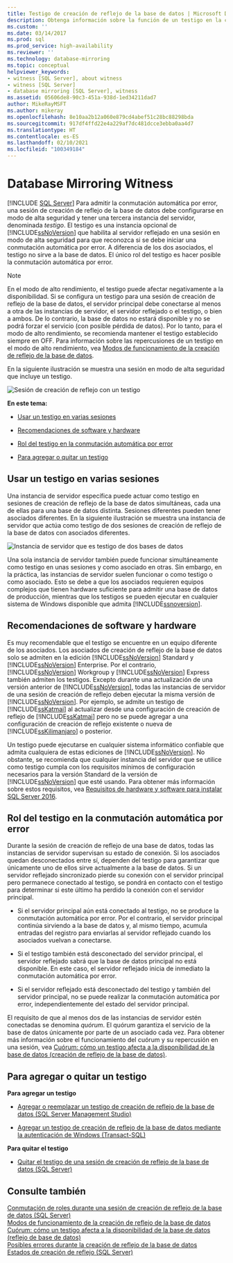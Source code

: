 ```yaml
---
title: Testigo de creación de reflejo de la base de datos | Microsoft Docs
description: Obtenga información sobre la función de un testigo en la conmutación automática por error en la creación de reflejo de la base de datos de SQL Server. A diferencia de los asociados, el testigo no proporciona la base de datos.
ms.custom: ''
ms.date: 03/14/2017
ms.prod: sql
ms.prod_service: high-availability
ms.reviewer: ''
ms.technology: database-mirroring
ms.topic: conceptual
helpviewer_keywords:
- witness [SQL Server], about witness
- witness [SQL Server]
- database mirroring [SQL Server], witness
ms.assetid: 05606de8-90c3-451a-938d-1ed34211dad7
author: MikeRayMSFT
ms.author: mikeray
ms.openlocfilehash: 8e10aa2b12a060e879cd4abef51c28bc88298bda
ms.sourcegitcommit: 917df4ffd22e4a229af7dc481dcce3ebba0aa4d7
ms.translationtype: HT
ms.contentlocale: es-ES
ms.lasthandoff: 02/10/2021
ms.locfileid: "100349184"
---
```

# <a name="database-mirroring-witness"></a>Database Mirroring Witness
 [!INCLUDE [SQL Server](../../includes/applies-to-version/sqlserver.md)]
  Para admitir la conmutación automática por error, una sesión de creación de reflejo de la base de datos debe configurarse en modo de alta seguridad y tener una tercera instancia del servidor, denominada *testigo*. El testigo es una instancia opcional de [!INCLUDE[ssNoVersion](../../includes/ssnoversion-md.md)] que habilita al servidor reflejado en una sesión en modo de alta seguridad para que reconozca si se debe iniciar una conmutación automática por error. A diferencia de los dos asociados, el testigo no sirve a la base de datos. El único rol del testigo es hacer posible la conmutación automática por error.  
  
> [!NOTE]  
>  En el modo de alto rendimiento, el testigo puede afectar negativamente a la disponibilidad. Si se configura un testigo para una sesión de creación de reflejo de la base de datos, el servidor principal debe conectarse al menos a otra de las instancias de servidor, el servidor reflejado o el testigo, o bien a ambos. De lo contrario, la base de datos no estará disponible y no se podrá forzar el servicio (con posible pérdida de datos). Por lo tanto, para el modo de alto rendimiento, se recomienda mantener el testigo establecido siempre en OFF. Para información sobre las repercusiones de un testigo en el modo de alto rendimiento, vea [Modos de funcionamiento de la creación de reflejo de la base de datos](../../database-engine/database-mirroring/database-mirroring-operating-modes.md).  
  
 En la siguiente ilustración se muestra una sesión en modo de alta seguridad que incluye un testigo.  
  
 ![Sesión de creación de reflejo con un testigo](../../database-engine/database-mirroring/media/dbm-3-way-session-intro.gif "Sesión de creación de reflejo con un testigo")  
  
 **En este tema:**  
  
-   [Usar un testigo en varias sesiones](#InMultipleSessions)  
  
-   [Recomendaciones de software y hardware](#SwHwRecommendations)  
  
-   [Rol del testigo en la conmutación automática por error](#InAutoFo)  
  
-   [Para agregar o quitar un testigo](#AddRemoveWitness)  
  
##  <a name="using-a-witness-in-multiple-sessions"></a><a name="InMultipleSessions"></a> Usar un testigo en varias sesiones  
 Una instancia de servidor específica puede actuar como testigo en sesiones de creación de reflejo de la base de datos simultáneas, cada una de ellas para una base de datos distinta. Sesiones diferentes pueden tener asociados diferentes. En la siguiente ilustración se muestra una instancia de servidor que actúa como testigo de dos sesiones de creación de reflejo de la base de datos con asociados diferentes.  
  
 ![Instancia de servidor que es testigo de dos bases de datos](../../database-engine/database-mirroring/media/dbm-witness-in-2-sessions.gif "Instancia de servidor que es testigo de dos bases de datos")  
  
 Una sola instancia de servidor también puede funcionar simultáneamente como testigo en unas sesiones y como asociado en otras. Sin embargo, en la práctica, las instancias de servidor suelen funcionar o como testigo o como asociado. Esto se debe a que los asociados requieren equipos complejos que tienen hardware suficiente para admitir una base de datos de producción, mientras que los testigos se pueden ejecutar en cualquier sistema de Windows disponible que admita [!INCLUDE[ssnoversion](../../includes/ssnoversion-md.md)].  
  
##  <a name="software-and-hardware-recommendations"></a><a name="SwHwRecommendations"></a> Recomendaciones de software y hardware  
 Es muy recomendable que el testigo se encuentre en un equipo diferente de los asociados. Los asociados de creación de reflejo de la base de datos solo se admiten en la edición [!INCLUDE[ssNoVersion](../../includes/ssnoversion-md.md)] Standard y [!INCLUDE[ssNoVersion](../../includes/ssnoversion-md.md)] Enterprise. Por el contrario, [!INCLUDE[ssNoVersion](../../includes/ssnoversion-md.md)] Workgroup y [!INCLUDE[ssNoVersion](../../includes/ssnoversion-md.md)] Express también admiten los testigos. Excepto durante una actualización de una versión anterior de [!INCLUDE[ssNoVersion](../../includes/ssnoversion-md.md)], todas las instancias de servidor de una sesión de creación de reflejo deben ejecutar la misma versión de [!INCLUDE[ssNoVersion](../../includes/ssnoversion-md.md)]. Por ejemplo, se admite un testigo de [!INCLUDE[ssKatmai](../../includes/sskatmai-md.md)] al actualizar desde una configuración de creación de reflejo de [!INCLUDE[ssKatmai](../../includes/sskatmai-md.md)] pero no se puede agregar a una configuración de creación de reflejo existente o nueva de [!INCLUDE[ssKilimanjaro](../../includes/sskilimanjaro-md.md)] o posterior.  
  
 Un testigo puede ejecutarse en cualquier sistema informático confiable que admita cualquiera de estas ediciones de [!INCLUDE[ssNoVersion](../../includes/ssnoversion-md.md)]. No obstante, se recomienda que cualquier instancia del servidor que se utilice como testigo cumpla con los requisitos mínimos de configuración necesarios para la versión Standard de la versión de [!INCLUDE[ssNoVersion](../../includes/ssnoversion-md.md)] que esté usando. Para obtener más información sobre estos requisitos, vea [Requisitos de hardware y software para instalar SQL Server 2016](../../sql-server/install/hardware-and-software-requirements-for-installing-sql-server.md).  
  
##  <a name="role-of-the-witness-in-automatic-failover"></a><a name="InAutoFo"></a> Rol del testigo en la conmutación automática por error  
 Durante la sesión de creación de reflejo de una base de datos, todas las instancias de servidor supervisan su estado de conexión. Si los asociados quedan desconectados entre sí, dependen del testigo para garantizar que únicamente uno de ellos sirve actualmente a la base de datos. Si un servidor reflejado sincronizado pierde su conexión con el servidor principal pero permanece conectado al testigo, se pondrá en contacto con el testigo para determinar si este último ha perdido la conexión con el servidor principal.  
  
-   Si el servidor principal aún está conectado al testigo, no se produce la conmutación automática por error. Por el contrario, el servidor principal continúa sirviendo a la base de datos y, al mismo tiempo, acumula entradas del registro para enviarlas al servidor reflejado cuando los asociados vuelvan a conectarse.  
  
-   Si el testigo también está desconectado del servidor principal, el servidor reflejado sabrá que la base de datos principal no está disponible. En este caso, el servidor reflejado inicia de inmediato la conmutación automática por error.  
  
-   Si el servidor reflejado está desconectado del testigo y también del servidor principal, no se puede realizar la conmutación automática por error, independientemente del estado del servidor principal.  
  
 El requisito de que al menos dos de las instancias de servidor estén conectadas se denomina *quórum*. El quórum garantiza el servicio de la base de datos únicamente por parte de un asociado cada vez. Para obtener más información sobre el funcionamiento del cuórum y su repercusión en una sesión, vea [Cuórum: cómo un testigo afecta a la disponibilidad de la base de datos &#40;creación de reflejo de la base de datos&#41;](../../database-engine/database-mirroring/quorum-how-a-witness-affects-database-availability-database-mirroring.md).  
  
##  <a name="to-add-or-remove-a-witness"></a><a name="AddRemoveWitness"></a> Para agregar o quitar un testigo  
 **Para agregar un testigo**  
  
-   [Agregar o reemplazar un testigo de creación de reflejo de la base de datos &#40;SQL Server Management Studio&#41;](../../database-engine/database-mirroring/add-or-replace-a-database-mirroring-witness-sql-server-management-studio.md)  
  
-   [Agregar un testigo de creación de reflejo de la base de datos mediante la autenticación de Windows &#40;Transact-SQL&#41;](../../database-engine/database-mirroring/add-a-database-mirroring-witness-using-windows-authentication-transact-sql.md)  
  
 **Para quitar el testigo**  
  
-   [Quitar el testigo de una sesión de creación de reflejo de la base de datos &#40;SQL Server&#41;](../../database-engine/database-mirroring/remove-the-witness-from-a-database-mirroring-session-sql-server.md)  
  
## <a name="see-also"></a>Consulte también  
 [Conmutación de roles durante una sesión de creación de reflejo de la base de datos &#40;SQL Server&#41;](../../database-engine/database-mirroring/role-switching-during-a-database-mirroring-session-sql-server.md)   
 [Modos de funcionamiento de la creación de reflejo de la base de datos](../../database-engine/database-mirroring/database-mirroring-operating-modes.md)   
 [Cuórum: cómo un testigo afecta a la disponibilidad de la base de datos &#40;reflejo de base de datos&#41;](../../database-engine/database-mirroring/quorum-how-a-witness-affects-database-availability-database-mirroring.md)   
 [Posibles errores durante la creación de reflejo de la base de datos](../../database-engine/database-mirroring/possible-failures-during-database-mirroring.md)   
 [Estados de creación de reflejo &#40;SQL Server&#41;](../../database-engine/database-mirroring/mirroring-states-sql-server.md)  
  
  
